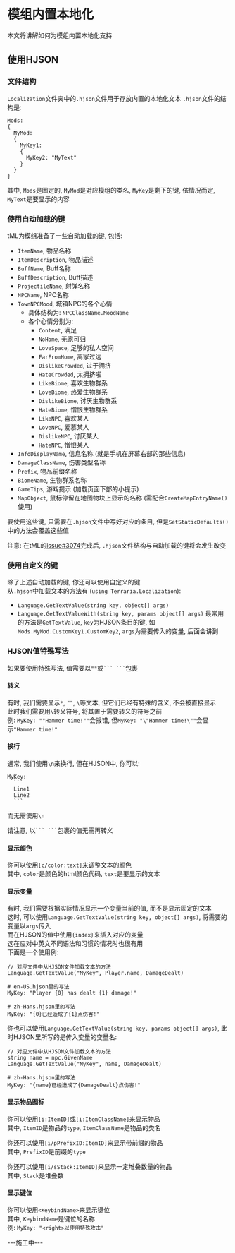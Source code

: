 # 模组内置本地化

本文将讲解如何为模组内置本地化支持<br>

## 使用HJSON

### 文件结构

`Localization`文件夹中的`.hjson`文件用于存放内置的本地化文本
`.hjson`文件的结构是: 
```
Mods: 
{
  MyMod: 
  {
    MyKey1: 
    {
      MyKey2: "MyText"
    }
  }
}
```
其中, `Mods`是固定的, `MyMod`是对应模组的类名, `MyKey`是剩下的键, 依情况而定, `MyText`是要显示的内容

### 使用自动加载的键

tML为模组准备了一些自动加载的键, 包括: 
- `ItemName`, 物品名称
- `ItemDescription`, 物品描述
- `BuffName`, Buff名称
- `BuffDescription`, Buff描述
- `ProjectileName`, 射弹名称
- `NPCName`, NPC名称
- `TownNPCMood`, 城镇NPC的各个心情
  - 具体结构为: `NPCClassName.MoodName`
  - 各个心情分别为: 
    - `Content`, 满足
    - `NoHome`, 无家可归
    - `LoveSpace`, 足够的私人空间
    - `FarFromHome`, 离家过远
    - `DislikeCrowded`, 过于拥挤
    - `HateCrowded`, 太拥挤啦
    - `LikeBiome`, 喜欢生物群系
    - `LoveBiome`, 热爱生物群系
    - `DislikeBiome`, 讨厌生物群系
    - `HateBiome`, 憎恨生物群系
    - `LikeNPC`, 喜欢某人
    - `LoveNPC`, 爱慕某人
    - `DislikeNPC`, 讨厌某人
    - `HateNPC`, 憎恨某人
- `InfoDisplayName`, 信息名称 (就是手机在屏幕右部的那些信息)
- `DamageClassName`, 伤害类型名称
- `Prefix`, 物品前缀名称
- `BiomeName`, 生物群系名称
- `GameTips`, 游戏提示 (加载页面下部的小提示)
- `MapObject`, 鼠标停留在地图物块上显示的名称 (需配合`CreateMapEntryName()`使用)

要使用这些键, 只需要在`.hjson`文件中写好对应的条目, 但是`SetStaticDefaults()`中的方法会覆盖这些值

注意: 在tML的[issue#3074](https://github.com/tModLoader/tModLoader/issues/3074)完成后, `.hjson`文件结构与自动加载的键将会发生改变

### 使用自定义的键

除了上述自动加载的键, 你还可以使用自定义的键<br>
从`.hjson`中加载文本的方法有 (`using Terraria.Localization`): 
- `Language.GetTextValue(string key, object[] args)`
- `Language.GetTextValueWith(string key, params object[] args)`
最常用的方法是`GetTextValue`, `key`为HJSON条目的键, 如`Mods.MyMod.CustomKey1.CustomKey2`, `args`为需要传入的变量, 后面会讲到

### HJSON值特殊写法

如果要使用特殊写法, 值需要以`""`或` ``` ``` `包裹

#### 转义

有时, 我们需要显示`*`, `""`, `\`等文本, 但它们已经有特殊的含义, 不会被直接显示<br>
此时我们需要用`\`转义符号, 将其置于需要转义的符号之前<br>
例: `MyKey: ""Hammer time!""`会报错, 但`MyKey: "\"Hammer time!\""`会显示`"Hammer time!"`

#### 换行

通常, 我们使用`\n`来换行, 但在HJSON中, 你可以: 
````
MyKey: 
  ```
  Line1
  Line2
  ```
````
而无需使用`\n`

请注意, 以` ``` ``` `包裹的值无需再转义

#### 显示颜色

你可以使用`[c/color:text]`来调整文本的颜色<br>
其中, `color`是颜色的html颜色代码, `text`是要显示的文本

#### 显示变量

有时, 我们需要根据实际情况显示一个变量当前的值, 而不是显示固定的文本<br>
这时, 可以使用`Language.GetTextValue(string key, object[] args)`, 将需要的变量以`args`传入<br>
而在HJSON的值中使用`{index}`来插入对应的变量<br>
这在应对中英文不同语法和习惯的情况时也很有用<br>
下面是一个使用例: 
````
// 对应文件中从HJSON文件加载文本的方法
Language.GetTextValue("MyKey", Player.name, DamageDealt)
````
````
# en-US.hjson里的写法
MyKey: "Player {0} has dealt {1} damage!"
````
````
# zh-Hans.hjson里的写法
MyKey: "{0}已经造成了{1}点伤害!"
````
你也可以使用`Language.GetTextValue(string key, params object[] args)`, 此时HJSON里所写的是传入变量的变量名: 
````
// 对应文件中从HJSON文件加载文本的方法
string name = npc.GivenName
Language.GetTextValue("MyKey", name, DamageDealt)
````
````
# zh-Hans.hjson里的写法
MyKey: "{name}已经造成了{DamageDealt}点伤害!"
````

#### 显示物品图标

你可以使用`[i:ItemID]`或`[i:ItemClassName]`来显示物品<br>
其中, `ItemID`是物品的`type`, `ItemClassName`是物品的类名

你还可以使用`[i/pPrefixID:ItemID]`来显示带前缀的物品<br>
其中, `PrefixID`是前缀的`type`

你还可以使用`[i/sStack:ItemID]`来显示一定堆叠数量的物品<br>
其中, `Stack`是堆叠数

#### 显示键位

你可以使用`<KeybindName>`来显示键位<br>
其中, `KeybindName`是键位的名称<br>
例: `MyKey: "<right>以使用特殊攻击"`

---施工中---